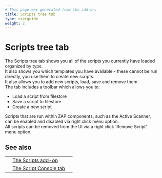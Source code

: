 ```yaml
---
# This page was generated from the add-on.
title: Scripts tree tab
type: userguide
weight: 2
---
```


# Scripts tree tab

The Scripts tree tab shows you all of the scripts you currently have loaded organized by type.  
It also shows you which templates you have available - these cannot be run directly, you use them to create new scripts.  
It also allows you to add new scripts, load, save and remove them.  
The tab includes a toolbar which allows you to:

* Load a script from filestore
* Save a script to filestore
* Create a new script

Scripts that are run within ZAP components, such as the Active Scanner, can be enabled and disabled via right click menu option.  
All scripts can be removed from the UI via a right click 'Remove Script' menu option.

## See also

|   |                                                                        |   |
|---|------------------------------------------------------------------------|---|
|   | [The Scripts add-on](/docs/desktop/addons/script-console/)             |   |
|   | [The Script Console tab](/docs/desktop/addons/script-console/console/) |   |
